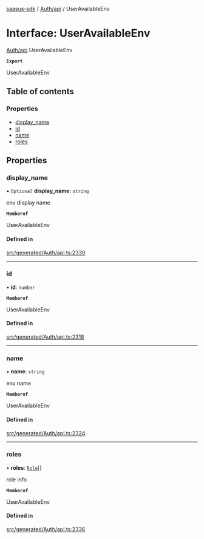 [saasus-sdk](../README.md) / [Auth/api](../modules/Auth_api.md) / UserAvailableEnv

# Interface: UserAvailableEnv

[Auth/api](../modules/Auth_api.md).UserAvailableEnv

**`Export`**

UserAvailableEnv

## Table of contents

### Properties

- [display\_name](Auth_api.UserAvailableEnv.md#display_name)
- [id](Auth_api.UserAvailableEnv.md#id)
- [name](Auth_api.UserAvailableEnv.md#name)
- [roles](Auth_api.UserAvailableEnv.md#roles)

## Properties

### display\_name

• `Optional` **display\_name**: `string`

env display name

**`Memberof`**

UserAvailableEnv

#### Defined in

[src/generated/Auth/api.ts:2330](https://github.com/saasus-platform/saasus-sdk-javascript/blob/09ef427/src/generated/Auth/api.ts#L2330)

___

### id

• **id**: `number`

**`Memberof`**

UserAvailableEnv

#### Defined in

[src/generated/Auth/api.ts:2318](https://github.com/saasus-platform/saasus-sdk-javascript/blob/09ef427/src/generated/Auth/api.ts#L2318)

___

### name

• **name**: `string`

env name

**`Memberof`**

UserAvailableEnv

#### Defined in

[src/generated/Auth/api.ts:2324](https://github.com/saasus-platform/saasus-sdk-javascript/blob/09ef427/src/generated/Auth/api.ts#L2324)

___

### roles

• **roles**: [`Role`](Auth_api.Role.md)[]

role info

**`Memberof`**

UserAvailableEnv

#### Defined in

[src/generated/Auth/api.ts:2336](https://github.com/saasus-platform/saasus-sdk-javascript/blob/09ef427/src/generated/Auth/api.ts#L2336)
